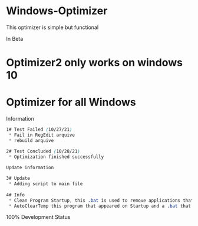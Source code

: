 # Windows-Optimizer

This optimizer is simple but functional

In Beta

# Optimizer2 only works on windows 10

# Optimizer for all Windows

Information
```CSS
1# Test Failed (10/27/21)
 * Fail in RegEdit arquive
 * rebuild arquive

2# Test Concluded (10/28/21)
 * Optimization finished successfully
 
Update information

3# Update
 * Adding script to main file
 
4# Info
 * Clean Program Startup, this .bat is used to remove applications that start with Windows or programs that appear but you don't know them and don't have a directory (Warning: This file makes remove all applications that start with Windows)
 * AutoClearTemp this program that appeared on Startup and a .bat that cleans %temp% temporary files
```

100% Development Status

